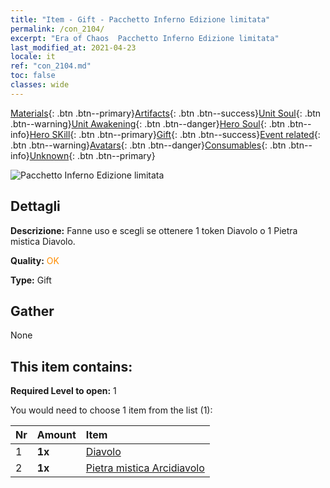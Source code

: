 ```yaml
---
title: "Item - Gift - Pacchetto Inferno Edizione limitata"
permalink: /con_2104/
excerpt: "Era of Chaos  Pacchetto Inferno Edizione limitata"
last_modified_at: 2021-04-23
locale: it
ref: "con_2104.md"
toc: false
classes: wide
---
```

 [Materials](/ItemsIT/){: .btn .btn--primary}[Artifacts](/ItemsIT/Artifacts/){: .btn .btn--success}[Unit Soul](/ItemsIT/UnitSoul/){: .btn .btn--warning}[Unit Awakening](/ItemsIT/UnitAwakening/){: .btn .btn--danger}[Hero Soul](/ItemsIT/HeroSoul/){: .btn .btn--info}[Hero SKill](/ItemsIT/HeroSkill/){: .btn .btn--primary}[Gift](/ItemsIT/Gift/){: .btn .btn--success}[Event related](/ItemsIT/Events/){: .btn .btn--warning}[Avatars](/ItemsIT/Avatars/){: .btn .btn--danger}[Consumables](/ItemsIT/Consumables/){: .btn .btn--info}[Unknown](/ItemsIT/Unknown/){: .btn .btn--primary}

 ![Pacchetto Inferno Edizione limitata](/images/t/i_994005.png)

## Dettagli
 **Descrizione:** Fanne uso e scegli se ottenere 1 token Diavolo o 1 Pietra mistica Diavolo.

 **Quality:** <span style="color: #FF8C00">OK</span>

 **Type:** Gift

## Gather

  None

## This item contains:

 **Required Level to open:** 1

 You would need to choose 1 item from the list (1):

  | Nr | Amount |     Item    |
  |:---|:-------|:------------|
  | 1 |  **1x** | [Diavolo](/ItemsIT/unt_232/) |  | 
  | 2 |  **1x** | [Pietra mistica Arcidiavolo](/ItemsIT/unt_318/) |  | 
